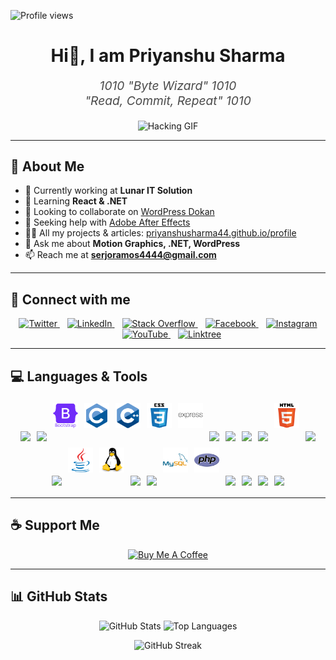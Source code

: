 <p align="left">
  <img src="https://komarev.com/ghpvc/?username=priyanshusharma44&label=Profile%20views&color=0e75b6&style=flat" alt="Profile views" />
</p>

<h1 align="center">Hi👋, I am <b>Priyanshu Sharma</b></h1>
<p align="center" style="font-size: 1.2rem; font-style: italic; color: #4a4a4a;">
  1010 "Byte Wizard" 1010
  <br />
  <em>"Read, Commit, Repeat" 1010</em>
</p>

<p align="center">
  <img alt="Hacking GIF" src="https://media.tenor.com/rePDfDWO3XoAAAAd/hacking.gif" width="400" />
</p>



---

## 🚀 About Me

- 🔭 Currently working at **Lunar IT Solution**
- 🌱 Learning **React & .NET**
- 👯 Looking to collaborate on [WordPress Dokan](https://wordpress.org/plugins/dokan-lite/)
- 🤝 Seeking help with [Adobe After Effects](https://www.adobe.com/products/aftereffects.html)
- 👨‍💻 All my projects & articles: [priyanshusharma44.github.io/profile](https://priyanshusharma44.github.io/profile/)
- 💬 Ask me about **Motion Graphics, .NET, WordPress**
- 📫 Reach me at **serjoramos4444@gmail.com**

---

## 🔗 Connect with me

<p align="center">
  <a href="https://twitter.com/kattelpriyanshu" target="_blank" rel="noopener">
    <img alt="Twitter" src="https://img.shields.io/twitter/follow/kattelpriyanshu?logo=twitter&style=social" />
  </a>
  <a href="https://linkedin.com/in/priyanshusharma44" target="_blank" rel="noopener" style="margin-left:12px;">
    <img alt="LinkedIn" src="https://img.shields.io/badge/LinkedIn-Priyanshu%20Sharma-blue?logo=linkedin&style=social" />
  </a>
  <a href="https://stackoverflow.com/users/your_userid_here" target="_blank" rel="noopener" style="margin-left:12px;">
    <img alt="Stack Overflow" src="https://img.shields.io/badge/StackOverflow-Priyanshu-orange?logo=stackoverflow&style=social" />
  </a>
  <a href="https://facebook.com/priyanshusharma44" target="_blank" rel="noopener" style="margin-left:12px;">
    <img alt="Facebook" src="https://img.shields.io/badge/Facebook-Priyanshu-blue?logo=facebook&style=social" />
  </a>
  <a href="https://instagram.com/priyanshu.efx" target="_blank" rel="noopener" style="margin-left:12px;">
    <img alt="Instagram" src="https://img.shields.io/badge/Instagram-priyanshu.efx-purple?logo=instagram&style=social" />
  </a>
  <a href="https://youtube.com/c/priyanshukattel" target="_blank" rel="noopener" style="margin-left:12px;">
    <img alt="YouTube" src="https://img.shields.io/badge/YouTube-Priyanshu-red?logo=youtube&style=social" />
  </a>
  <a href="https://linktr.ee/priyanshuefx" target="_blank" rel="noopener" style="margin-left:12px;">
    <img alt="Linktree" src="https://img.shields.io/badge/Linktree-Priyanshu-green?logo=linktree&style=social" />
  </a>
</p>

---

## 💻 Languages & Tools

<p align="center" style="font-size: 0;">
  <a href="https://www.arduino.cc/" target="_blank" rel="noreferrer" title="Arduino">
    <img src="https://cdn.worldvectorlogo.com/logos/arduino-1.svg" alt="arduino" width="40" height="40" style="margin: 5px" />
  </a>
  <a href="https://www.blender.org/" target="_blank" rel="noreferrer" title="Blender">
    <img src="https://download.blender.org/branding/community/blender_community_badge_white.svg" alt="blender" width="40" height="40" style="margin: 5px" />
  </a>
  <a href="https://getbootstrap.com" target="_blank" rel="noreferrer" title="Bootstrap">
    <img src="https://raw.githubusercontent.com/devicons/devicon/master/icons/bootstrap/bootstrap-plain-wordmark.svg" alt="bootstrap" width="40" height="40" style="margin: 5px" />
  </a>
  <a href="https://www.cprogramming.com/" target="_blank" rel="noreferrer" title="C">
    <img src="https://raw.githubusercontent.com/devicons/devicon/master/icons/c/c-original.svg" alt="c" width="40" height="40" style="margin: 5px" />
  </a>
  <a href="https://www.w3schools.com/cpp/" target="_blank" rel="noreferrer" title="C++">
    <img src="https://raw.githubusercontent.com/devicons/devicon/master/icons/cplusplus/cplusplus-original.svg" alt="cplusplus" width="40" height="40" style="margin: 5px" />
  </a>
  <a href="https://www.w3schools.com/css/" target="_blank" rel="noreferrer" title="CSS3">
    <img src="https://raw.githubusercontent.com/devicons/devicon/master/icons/css3/css3-original-wordmark.svg" alt="css3" width="40" height="40" style="margin: 5px" />
  </a>
  <a href="https://expressjs.com" target="_blank" rel="noreferrer" title="Express.js">
    <img src="https://raw.githubusercontent.com/devicons/devicon/master/icons/express/express-original-wordmark.svg" alt="express" width="40" height="40" style="margin: 5px" />
  </a>
  <a href="https://www.figma.com/" target="_blank" rel="noreferrer" title="Figma">
    <img src="https://www.vectorlogo.zone/logos/figma/figma-icon.svg" alt="figma" width="40" height="40" style="margin: 5px" />
  </a>
  <a href="https://flutter.dev" target="_blank" rel="noreferrer" title="Flutter">
    <img src="https://www.vectorlogo.zone/logos/flutterio/flutterio-icon.svg" alt="flutter" width="40" height="40" style="margin: 5px" />
  </a>
  <a href="https://www.framer.com/" target="_blank" rel="noreferrer" title="Framer">
    <img src="https://www.vectorlogo.zone/logos/framer/framer-icon.svg" alt="framer" width="40" height="40" style="margin: 5px" />
  </a>
  <a href="https://git-scm.com/" target="_blank" rel="noreferrer" title="Git">
    <img src="https://www.vectorlogo.zone/logos/git-scm/git-scm-icon.svg" alt="git" width="40" height="40" style="margin: 5px" />
  </a>
  <a href="https://www.w3.org/html/" target="_blank" rel="noreferrer" title="HTML5">
    <img src="https://raw.githubusercontent.com/devicons/devicon/master/icons/html5/html5-original-wordmark.svg" alt="html5" width="40" height="40" style="margin: 5px" />
  </a>
  <a href="https://www.adobe.com/in/products/illustrator.html" target="_blank" rel="noreferrer" title="Adobe Illustrator">
    <img src="https://www.vectorlogo.zone/logos/adobe_illustrator/adobe_illustrator-icon.svg" alt="illustrator" width="40" height="40" style="margin: 5px" />
  </a>
  <a href="https://www.invisionapp.com/" target="_blank" rel="noreferrer" title="Invision">
    <img src="https://www.vectorlogo.zone/logos/invisionapp/invisionapp-icon.svg" alt="invision" width="40" height="40" style="margin: 5px" />
  </a>
  <a href="https://www.java.com" target="_blank" rel="noreferrer" title="Java">
    <img src="https://raw.githubusercontent.com/devicons/devicon/master/icons/java/java-original.svg" alt="java" width="40" height="40" style="margin: 5px" />
  </a>
  <a href="https://www.linux.org/" target="_blank" rel="noreferrer" title="Linux">
    <img src="https://raw.githubusercontent.com/devicons/devicon/master/icons/linux/linux-original.svg" alt="linux" width="40" height="40" style="margin: 5px" />
  </a>
  <a href="https://www.mathworks.com/" target="_blank" rel="noreferrer" title="Matlab">
    <img src="https://upload.wikimedia.org/wikipedia/commons/2/21/Matlab_Logo.png" alt="matlab" width="40" height="40" style="margin: 5px" />
  </a>
  <a href="https://www.microsoft.com/en-us/sql-server" target="_blank" rel="noreferrer" title="MS SQL Server">
    <img src="https://www.svgrepo.com/show/303229/microsoft-sql-server-logo.svg" alt="mssql" width="40" height="40" style="margin: 5px" />
  </a>
  <a href="https://www.mysql.com/" target="_blank" rel="noreferrer" title="MySQL">
    <img src="https://raw.githubusercontent.com/devicons/devicon/master/icons/mysql/mysql-original-wordmark.svg" alt="mysql" width="40" height="40" style="margin: 5px" />
  </a>
  <a href="https://www.php.net" target="_blank" rel="noreferrer" title="PHP">
    <img src="https://raw.githubusercontent.com/devicons/devicon/master/icons/php/php-original.svg" alt="php" width="40" height="40" style="margin: 5px" />
  </a>
  <a href="https://www.sketch.com/" target="_blank" rel="noreferrer" title="Sketch">
    <img src="https://www.vectorlogo.zone/logos/sketchapp/sketchapp-icon.svg" alt="sketch" width="40" height="40" style="margin: 5px" />
  </a>
  <a href="https://unity.com/" target="_blank" rel="noreferrer" title="Unity">
    <img src="https://www.vectorlogo.zone/logos/unity3d/unity3d-icon.svg" alt="unity" width="40" height="40" style="margin: 5px" />
  </a>
  <a href="https://unrealengine.com/" target="_blank" rel="noreferrer" title="Unreal Engine">
    <img src="https://raw.githubusercontent.com/kenangundogan/fontisto/036b7eca71aab1bef8e6a0518f7329f13ed62f6b/icons/svg/brand/unreal-engine.svg" alt="unreal" width="40" height="40" style="margin: 5px" />
  </a>
  <a href="https://www.adobe.com/products/xd.html" target="_blank" rel="noreferrer" title="Adobe XD">
    <img src="https://cdn.worldvectorlogo.com/logos/adobe-xd.svg" alt="xd" width="40" height="40" style="margin: 5px" />
  </a>
</p>

---

## ☕ Support Me

<p align="center">
  <a href="https://www.buymeacoffee.com/PriyanshuSharma" target="_blank" rel="noopener">
    <img src="https://cdn.buymeacoffee.com/buttons/v2/default-yellow.png" alt="Buy Me A Coffee" height="50" />
  </a>
</p>

---

## 📊 GitHub Stats

<p align="center">
  <img src="https://github-readme-stats.vercel.app/api?username=priyanshusharma44&show_icons=true&locale=en&theme=dark" alt="GitHub Stats" width="48%" />
  <img src="https://github-readme-stats.vercel.app/api/top-langs/?username=priyanshusharma44&layout=compact&theme=dark" alt="Top Languages" width="48%" />
</p>

<p align="center">
  <img src="https://github-readme-streak-stats.herokuapp.com/?user=priyanshusharma44&theme=dark" alt="GitHub Streak" />
</p>
